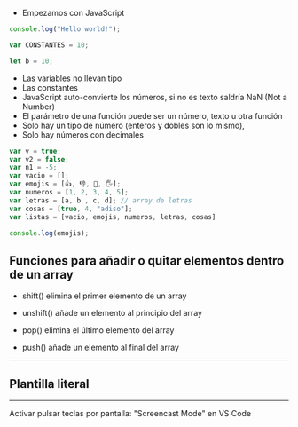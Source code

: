 - Empezamos con JavaScript

```js
console.log("Hello world!");

var CONSTANTES = 10;

let b = 10;

```

- Las variables no llevan tipo
- Las constantes
- JavaScript auto-convierte los números, si no es texto saldría NaN (Not a Number)
- El parámetro de una función puede ser un número, texto u otra función
- Solo hay un tipo de número (enteros y dobles son lo mismo), 
- Solo hay números con decimales

```js
var v = true;
var v2 = false;
var n1 = -5;
var vacio = [];
var emojis = [👍, 👎, 🤙, 🖐];
var numeros = [1, 2, 3, 4, 5];
var letras = [a, b , c, d]; // array de letras
var cosas = [true, 4, "adiso"];
var listas = [vacio, emojis, numeros, letras, cosas]

console.log(emojis);
```

## Funciones para añadir o quitar elementos dentro de un array

- shift() elimina el primer elemento de un array
- unshift() añade un elemento al principio del array

- pop() elimina el último elemento del array
- push() añade un elemento al final del array

---

## Plantilla literal

---

Activar pulsar teclas por pantalla:
"Screencast Mode" en VS Code